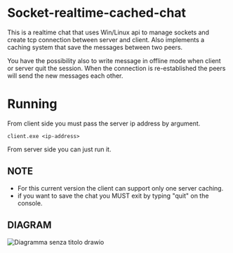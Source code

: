 # Socket-realtime-cached-chat
This is a realtime chat that uses Win/Linux api to manage sockets and create tcp connection between server and client. Also implements a caching system that save the messages between two peers.

You have the possibility also to write message in offline mode when client or server quit the session. When the connection is re-established the peers will send the new messages each other.

# Running
From client side you must pass the server ip address by argument.

`client.exe <ip-address>`

From server side you can just run it.


## NOTE
* For this current version the client can support only one server caching.
* if you want to save the chat you MUST exit by typing "quit" on the console.

## DIAGRAM
![Diagramma senza titolo drawio](https://github.com/Peppo10/WinApi-socket-realtime-cached-chat/assets/131891564/951c5e3a-8a11-4025-b210-67f746cfb683)
